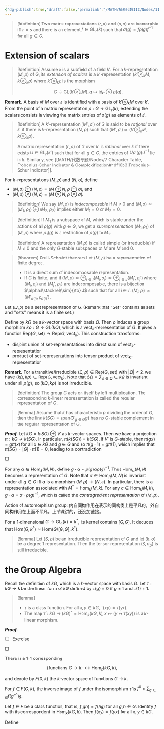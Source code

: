 ```yaml
---
{"dg-publish":true,"draft":false,"permalink":"/MATH/抽象代数III/Nodes/11 250506/","dgPassFrontmatter":true}
---
```



> [!definition]
> Two matrix representations $(r,\rho)$ and $(s,\sigma)$ are isomorphic iff $r=s$ and there is an element $f\in \mathrm{GL}_r(k)$ such that $\sigma(g)=f\rho(g)f^{-1}$ for all $g\in G$. 

# Extension of scalars

> [!definition]
> Assume $k$ is a subfield of a field $k'$. For a $k$-representation $(M,\rho)$ of G, its *extension of scalars* is a $k'$-representation $(k'\otimes_k M,k'\otimes_k\rho)$ where $k'\otimes_k\rho$ is the morphism 
> 
> $$G\to\mathrm{GL}(k'\otimes_k M),g\mapsto \mathrm{id} _{k'}\otimes \rho(g).$$
> 

**Remark.** A basis of $M$ over $k$ is identified with a basis of $k'\otimes_k M$ over $k'$. From the point of a matrix representation $\rho:G\to \mathrm{GL}_r(k)$, extending the scalars consists in viewing the matrix entries of $\rho(g)$ as elements of $k'$.

> [!definition]
> A $k'$-representation $(M',\rho')$ of $G$ is said to be *rational* over $k$, if there is $k$-representation $(M,\rho)$ such that $(M',\rho')\simeq (k'\otimes_k M,k'\otimes_k\rho)$. 
> 
> A matrix representation $(r,\rho)$ of $G$ over $k'$ is *rational* over $k$ if there exists $U\in \mathrm{GL}_r(k')$ such that for all $g\in G$, the entries of $U\rho'(g)U^{-1}$ lie in $k$. Similarly, see [[MATH/代数专题/Nodes/7 Character Table, Frobenius-Schur Indicator & Complexification#^df16b3\|Frobenius-Schur Indicator]]. 

For $k$-representations $(M,\rho)$ and $(N,\sigma)$, define
- $(M,\rho)\oplus(N,\sigma)=(M\oplus N,\rho\oplus \sigma)$, and 
- $(M,\rho)\otimes(N,\sigma)=(M\otimes N,\rho\otimes \sigma)$. 


> [!definition]
> We say $(M,\rho)$ is *indecomposable* if $M\neq 0$ and $(M,\rho)\simeq (M_1,\rho_1)\oplus(M_2,\rho_2)$ implies either $M_1=0$ or $M_2=0$. 

> [!definition]
> If $M_1$ is a subspace of $M$, which is stable under the actions of all $\rho(g)$ with $g\in G$, we get a *subrepresentation* $(M_1,\rho_1)$ of $(M,\rho)$ where $\rho_1(g)$ is a restriction of $\rho(g)$ to $M_1$. 

> [!definition]
> A representation $(M,\rho)$ is called simple (or irreducible) if $M\neq 0$ and the only $G$-stable subspaces of $M$ are $M$ and $0$.


> [!theorem] Krull-Schmidt theorem
> Let $(M,\rho)$ be a representation of finite degree. 
> - It is a direct sum of indecomposable representation. 
> - If $G$ is finite, and if $(M,\rho)\simeq \oplus_{i\in I}(M_i,\rho_i)\simeq\oplus_{j\in J}(M_j',\rho_j')$ where $(M_i,\rho_i)$ and $(M_j',\rho_j')$ are indecomposable, there is a bijection $\alpha:I\stackrel{\sim}{\to} J$ such that for all $i\in I$. $(M_i,\rho_i)\simeq (M'_{\alpha(i)},\rho_{\alpha(i)}')$. 

Let $(\Omega,\rho)$ be a set representation of $G$. (Remark that "Set" contains all sets and "sets" means it is a finite set.) 

Define by $k\Omega$ be a $k$-vector space with basis $\Omega$. Then $\rho$ induces a group morphism $k\rho:G\to \mathrm{GL}(k\Omega)$, which is a $\text{vect}_k$-representation of $G$. It gives a function $\text{Rep}(G,\text{set})\to \text{Rep}(G,\text{vect}_k)$. This construction transforms:
- disjoint union of set-representations into direct sum of $\text{vect}_k$-representation
- product of set-representations into tensor product of $\text{vect}_k$-representation

**Remark.** For a transitive/irreducible $(\Omega,\rho)\in \text{Rep}(G,\text{set})$ with $|\Omega|\geqslant 2$, we have $(k\Omega,k\rho)\in \text{Rep}(G,\text{vect}_k)$. Note that $S\Omega=\sum_{\omega\in \Omega}\in k\Omega$ is invariant under all $\rho(g)$, so $(k\Omega,k\rho)$ is not irreducible. 

> [!definition]
> The group $G$ acts on itself by left multiplication. The corresponding $k$-linear representation is called the regular representation of $G$.

> [!lemma]
> Assume that $k$ has characteristic $p$ dividing the order of $G$, then the line $k(S G)=\mathrm{span}\{\sum_{g\in G}g\}$ has no $G$-stable complement in the regular representation of $G$. 
> 

**_Proof._**
Let $kG=k(SG)\oplus V'$ as $k$-vector spaces. Then we have a projection $\pi:kG\to k(SG)$. In particular, $\pi(k(SG))=k(SG)$. If $V'$ is $G$-stable, then $\pi(gx)=g\pi(x)$ for all $x\in kG$ and $g\in G$ and so $\pi(g\cdot 1)=g\pi(1)$, which implies that $\pi(SG)=|G|\cdot \pi(1)=0$, leading to a contradiction. 
<p align="left">□</p>


For any $\alpha\in \mathrm{Hom}_R(M,N)$, define $g\cdot \alpha=\rho(g)\alpha\rho(g)^{-1}$. Thus $\mathrm{Hom}_\alpha(M,N)$ becomes a representation of $G$. Note that $\alpha\in \mathrm{Hom}_R(M,N)$ is invariant under all $g\in G$ iff $\alpha$ is a morphism $(M,\rho)\to (N,\sigma)$. In particular, there is a representation associated with $M^*=\mathrm{Hom}_k(M,k)$. For any $\alpha\in \mathrm{Hom}_k(M,k)$, $g\cdot \alpha=\alpha\cdot \rho(g)^{-1}$, which is called the *contragredient representation* of $(M,\rho)$. 

Action of automorphism group: 内自同构作用在表示的同构类上是平凡的，外自同构作用在上面不平凡。上节课讲的，还没加链接。

For a $1$-dimensional $G\to \mathrm{GL}_1(k)=k^*$, its kernel contains $[G,G]$. It deduces that $\mathrm{Hom}(G,k^*)\simeq\mathrm{Hom}(G/[G,G],k^*)$. 

> [!lemma]
> Let $(S,\rho)$ be an irreducible representation of $G$ and let $(k,\sigma)$ be a degree $1$ representation. Then the tensor representation $(S,\sigma_\rho)$ is still irreducible. 

# the Group Algebra

Recall the definition of $kG$, which is a $k$-vector space with basis $G$. Let $\tau:kG\to k$ be the linear form of $kG$ defined by $\tau(g)=0$ if $g\neq 1$ and $\tau(1)=1$. 

> [!lemma]
> - $\tau$ is a class function. For all $x,y\in kG$, $\tau(xy)=\tau(yx)$.
> - The map $\hat \tau:kG\to (kG)^*=\mathrm{Hom}_k(kG,k),x\mapsto(y\mapsto \tau(xy))$ is a $k$-linear morphism. 

**_Proof._**
- [ ] Exercise
<p align="left">□</p>

There is a $1$-$1$ corresponding 

$$\{\text{functions }G\to k\}\longleftrightarrow \mathrm{Hom}_k(kG,k),$$

and denote by $F(G,k)$ the $k$-vector space of functions $G\to k$. 

For $f\in F(G,k)$, the inverse image of $f$ under the isomorphism $\hat \tau$ is $f^0=\sum_{g\in G}f(g^{-1})g$. 

Let $f\in F$ be a class function, that is, $f(gh)=f(hg)$ for all $g,h\in G$. Identify $f$ with its correspondent in $\mathrm{Hom}_k(kG,k)$. Then $f(xy)=f(yx)$ for all $x,y\in kG$. 

Define